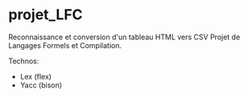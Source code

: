 # projet_LFC
Reconnaissance et conversion d'un tableau HTML vers CSV
Projet de Langages Formels et Compilation.

Technos:
* Lex (flex)
* Yacc (bison)

